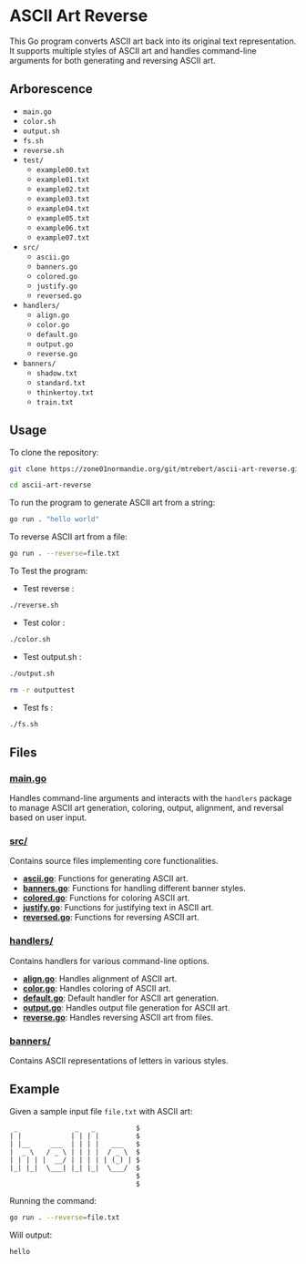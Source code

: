 # ASCII Art Reverse

This Go program converts ASCII art back into its original text representation. It supports multiple styles of ASCII art and handles command-line arguments for both generating and reversing ASCII art.

## Arborescence

- `main.go`
- `color.sh`
- `output.sh`
- `fs.sh`
- `reverse.sh`
- `test/`
  - `example00.txt`
  - `example01.txt`
  - `example02.txt`
  - `example03.txt`
  - `example04.txt`
  - `example05.txt`
  - `example06.txt`
  - `example07.txt`
- `src/`
  - `ascii.go`
  - `banners.go`
  - `colored.go`
  - `justify.go`
  - `reversed.go`
- `handlers/`
  - `align.go`
  - `color.go`
  - `default.go`
  - `output.go`
  - `reverse.go`
- `banners/`
  - `shadow.txt`
  - `standard.txt`
  - `thinkertoy.txt`
  - `train.txt`

## Usage

To clone the repository:
```bash
git clone https://zone01normandie.org/git/mtrebert/ascii-art-reverse.git

cd ascii-art-reverse
```

To run the program to generate ASCII art from a string:
```bash
go run . "hello world"
```

To reverse ASCII art from a file:
```bash
go run . --reverse=file.txt
```

To Test the program:
- Test reverse :
```bash
./reverse.sh
```
- Test color :
```bash
./color.sh
```

- Test output.sh :
```bash
./output.sh

rm -r outputtest
```
- Test fs :
```bash
./fs.sh
```


## Files

### [main.go](main.go)

Handles command-line arguments and interacts with the `handlers` package to manage ASCII art generation, coloring, output, alignment, and reversal based on user input.

### [src/](src/)

Contains source files implementing core functionalities.

- **[ascii.go](src/ascii.go)**: Functions for generating ASCII art.
- **[banners.go](src/banners.go)**: Functions for handling different banner styles.
- **[colored.go](src/colored.go)**: Functions for coloring ASCII art.
- **[justify.go](src/justify.go)**: Functions for justifying text in ASCII art.
- **[reversed.go](src/reversed.go)**: Functions for reversing ASCII art.

### [handlers/](handlers/)

Contains handlers for various command-line options.

- **[align.go](handlers/align.go)**: Handles alignment of ASCII art.
- **[color.go](handlers/color.go)**: Handles coloring of ASCII art.
- **[default.go](handlers/default.go)**: Default handler for ASCII art generation.
- **[output.go](handlers/output.go)**: Handles output file generation for ASCII art.
- **[reverse.go](handlers/reverse.go)**: Handles reversing ASCII art from files.

### [banners/](banners/)

Contains ASCII representations of letters in various styles.

## Example

Given a sample input file `file.txt` with ASCII art:
```
 _              _   _          $
| |            | | | |         $
| |__     ___  | | | |   ___   $
|  _ \   / _ \ | | | |  / _ \  $
| | | | |  __/ | | | | | (_) | $
|_| |_|  \___| |_| |_|  \___/  $
                               $
                               $
```

Running the command:
```bash
go run . --reverse=file.txt
```

Will output:
```
hello
```

